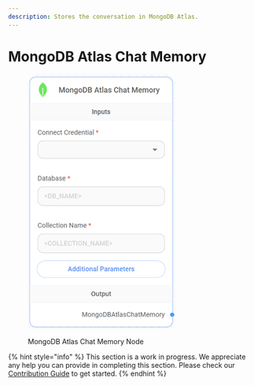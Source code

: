 ```yaml
---
description: Stores the conversation in MongoDB Atlas.
---
```


# MongoDB Atlas Chat Memory

<figure><img src="../../../.gitbook/assets/image (108).png" alt="" width="299"><figcaption><p>MongoDB Atlas Chat Memory Node</p></figcaption></figure>

{% hint style="info" %}
This section is a work in progress. We appreciate any help you can provide in completing this section. Please check our [Contribution Guide](../../../CONTRIBUTING.md) to get started.
{% endhint %}
